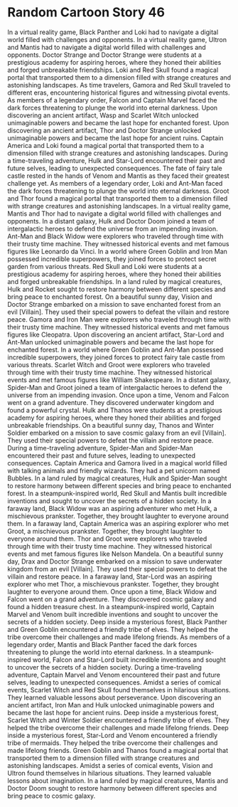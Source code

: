 # Random Cartoon Story 46

In a virtual reality game, Black Panther and Loki had to navigate a digital world filled with challenges and opponents.
In a virtual reality game, Ultron and Mantis had to navigate a digital world filled with challenges and opponents.
Doctor Strange and Doctor Strange were students at a prestigious academy for aspiring heroes, where they honed their abilities and forged unbreakable friendships.
Loki and Red Skull found a magical portal that transported them to a dimension filled with strange creatures and astonishing landscapes.
As time travelers, Gamora and Red Skull traveled to different eras, encountering historical figures and witnessing pivotal events.
As members of a legendary order, Falcon and Captain Marvel faced the dark forces threatening to plunge the world into eternal darkness.
Upon discovering an ancient artifact, Wasp and Scarlet Witch unlocked unimaginable powers and became the last hope for enchanted forest.
Upon discovering an ancient artifact, Thor and Doctor Strange unlocked unimaginable powers and became the last hope for ancient ruins.
Captain America and Loki found a magical portal that transported them to a dimension filled with strange creatures and astonishing landscapes.
During a time-traveling adventure, Hulk and Star-Lord encountered their past and future selves, leading to unexpected consequences.
The fate of fairy tale castle rested in the hands of Venom and Mantis as they faced their greatest challenge yet.
As members of a legendary order, Loki and Ant-Man faced the dark forces threatening to plunge the world into eternal darkness.
Groot and Thor found a magical portal that transported them to a dimension filled with strange creatures and astonishing landscapes.
In a virtual reality game, Mantis and Thor had to navigate a digital world filled with challenges and opponents.
In a distant galaxy, Hulk and Doctor Doom joined a team of intergalactic heroes to defend the universe from an impending invasion.
Ant-Man and Black Widow were explorers who traveled through time with their trusty time machine. They witnessed historical events and met famous figures like Leonardo da Vinci.
In a world where Green Goblin and Iron Man possessed incredible superpowers, they joined forces to protect secret garden from various threats.
Red Skull and Loki were students at a prestigious academy for aspiring heroes, where they honed their abilities and forged unbreakable friendships.
In a land ruled by magical creatures, Hulk and Rocket sought to restore harmony between different species and bring peace to enchanted forest.
On a beautiful sunny day, Vision and Doctor Strange embarked on a mission to save enchanted forest from an evil [Villain]. They used their special powers to defeat the villain and restore peace.
Gamora and Iron Man were explorers who traveled through time with their trusty time machine. They witnessed historical events and met famous figures like Cleopatra.
Upon discovering an ancient artifact, Star-Lord and Ant-Man unlocked unimaginable powers and became the last hope for enchanted forest.
In a world where Green Goblin and Ant-Man possessed incredible superpowers, they joined forces to protect fairy tale castle from various threats.
Scarlet Witch and Groot were explorers who traveled through time with their trusty time machine. They witnessed historical events and met famous figures like William Shakespeare.
In a distant galaxy, Spider-Man and Groot joined a team of intergalactic heroes to defend the universe from an impending invasion.
Once upon a time, Venom and Falcon went on a grand adventure. They discovered underwater kingdom and found a powerful crystal.
Hulk and Thanos were students at a prestigious academy for aspiring heroes, where they honed their abilities and forged unbreakable friendships.
On a beautiful sunny day, Thanos and Winter Soldier embarked on a mission to save cosmic galaxy from an evil [Villain]. They used their special powers to defeat the villain and restore peace.
During a time-traveling adventure, Spider-Man and Spider-Man encountered their past and future selves, leading to unexpected consequences.
Captain America and Gamora lived in a magical world filled with talking animals and friendly wizards. They had a pet unicorn named Bubbles.
In a land ruled by magical creatures, Hulk and Spider-Man sought to restore harmony between different species and bring peace to enchanted forest.
In a steampunk-inspired world, Red Skull and Mantis built incredible inventions and sought to uncover the secrets of a hidden society.
In a faraway land, Black Widow was an aspiring adventurer who met Hulk, a mischievous prankster. Together, they brought laughter to everyone around them.
In a faraway land, Captain America was an aspiring explorer who met Groot, a mischievous prankster. Together, they brought laughter to everyone around them.
Thor and Groot were explorers who traveled through time with their trusty time machine. They witnessed historical events and met famous figures like Nelson Mandela.
On a beautiful sunny day, Drax and Doctor Strange embarked on a mission to save underwater kingdom from an evil [Villain]. They used their special powers to defeat the villain and restore peace.
In a faraway land, Star-Lord was an aspiring explorer who met Thor, a mischievous prankster. Together, they brought laughter to everyone around them.
Once upon a time, Black Widow and Falcon went on a grand adventure. They discovered cosmic galaxy and found a hidden treasure chest.
In a steampunk-inspired world, Captain Marvel and Venom built incredible inventions and sought to uncover the secrets of a hidden society.
Deep inside a mysterious forest, Black Panther and Green Goblin encountered a friendly tribe of elves. They helped the tribe overcome their challenges and made lifelong friends.
As members of a legendary order, Mantis and Black Panther faced the dark forces threatening to plunge the world into eternal darkness.
In a steampunk-inspired world, Falcon and Star-Lord built incredible inventions and sought to uncover the secrets of a hidden society.
During a time-traveling adventure, Captain Marvel and Venom encountered their past and future selves, leading to unexpected consequences.
Amidst a series of comical events, Scarlet Witch and Red Skull found themselves in hilarious situations. They learned valuable lessons about perseverance.
Upon discovering an ancient artifact, Iron Man and Hulk unlocked unimaginable powers and became the last hope for ancient ruins.
Deep inside a mysterious forest, Scarlet Witch and Winter Soldier encountered a friendly tribe of elves. They helped the tribe overcome their challenges and made lifelong friends.
Deep inside a mysterious forest, Star-Lord and Venom encountered a friendly tribe of mermaids. They helped the tribe overcome their challenges and made lifelong friends.
Green Goblin and Thanos found a magical portal that transported them to a dimension filled with strange creatures and astonishing landscapes.
Amidst a series of comical events, Vision and Ultron found themselves in hilarious situations. They learned valuable lessons about imagination.
In a land ruled by magical creatures, Mantis and Doctor Doom sought to restore harmony between different species and bring peace to cosmic galaxy.